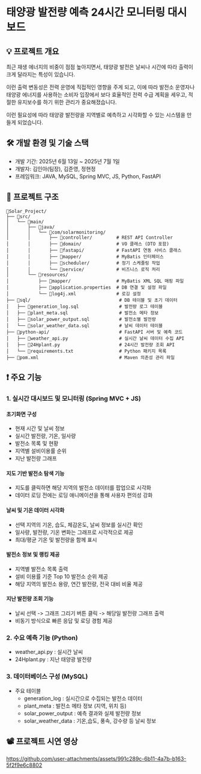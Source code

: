 # 태양광 발전량 예측 24시간 모니터링 대시보드
## 💡 프로젝트 개요
최근 재생 에너지의 비중이 점점 높아지면서, 태양광 발전은 날씨나 시간에 따라 출력이 크게 달라지는 특성이 있습니다. 

이런 출력 변동성은 전력 운영에 직접적인 영향을 주게 되고, 
이에 따라 발전소 운영자나 태양광 에너지를 사용하는 소비자 입장에서 보다 효율적인 전력 수급 계획을 세우고, 적절한 유지보수를 하기 위한 관리가 중요해졌습니다.


이런 필요성에 따라 태양광 발전량을 지역별로 예측하고 시각화할 수 있는 시스템을 만들게 되었습니다.

## 🛠️ 개발 환경 및 기술 스택
- 개발 기간: 2025년 6월 13일 ~ 2025년 7월 1일
- 개발자: 김인아(팀장), 김준영, 정현정
- 프레임워크: JAVA, MySQL, Spring MVC, JS, Python, FastAPI

## 📁 프로젝트 구조
```
📁Solar_Project/
├── 📁src/
│   └── 📁main/
│       ├── 📁java/
│       │   └── 📁com/solarmonitoring/
│       │       ├── 📁controller/         # REST API Controller
│       │       ├── 📁domain/             # VO 클래스 (DTO 포함)
│       │       ├── 📁fastapi/            # FastAPI 연동 서비스 클래스
│       │       ├── 📁mapper/             # MyBatis 인터페이스
│       │       ├── 📁scheduler/          # 정기 스케줄링 작업
│       │       └── 📁service/            # 비즈니스 로직 처리
│       └── 📁resources/
│           ├── 📁mapper/                 # MyBatis XML SQL 매핑 파일
│           ├── 📑application.properties  # DB 연결 및 설정 파일
│           └── 📑log4j.xml               # 로깅 설정
├── 📁sql/                                 # DB 테이블 및 초기 데이터
│   ├── 📑generation_log.sql               # 발전량 로그 테이블
│   ├── 📑plant_meta.sql                   # 발전소 메타 정보
│   ├── 📑solar_power_output.sql           # 발전소별 발전량
│   └── 📑solar_weather_data.sql           # 날씨 데이터 테이블
├── 📁python-api/                          # FastAPI 서버 및 예측 코드
│   ├── 🐍weather_api.py                   # 실시간 날씨 데이터 수집 API
│   ├── 🐍24Hplant.py                      # 24시간 발전량 조회 API
│   └── 📑requirements.txt                 # Python 패키지 목록
├── 📑pom.xml                              # Maven 의존성 관리 파일
```                         


## ❗ 주요 기능

### 1. 실시간 대시보드 및 모니터링 (Spring MVC + JS)
#### 초기화면 구성
- 현재 시간 및 날씨 정보
- 실시간 발전량, 기온, 일사량
- 발전소 목록 및 현황
- 지역별 설비이용률 순위
- 지난 발전량 그래프
#### 지도 기반 발전소 탐색 기능
- 지도를 클릭하면 해당 지역의 발전소 데이터를 팝업으로 시각화
- 데이터 로딩 전에는 로딩 애니메이션을 통해 사용자 편의성 강화
#### 날씨 및 기온 데이터 시각화
- 선택 지역의 기온, 습도, 체감온도, 날씨 정보를 실시간 확인
- 일사량, 발전량, 기온 변화는 그래프로 시각적으로 제공
- 최대/평균 기온 및 발전량을 함께 표시
#### 발전소 정보 및 랭킹 제공
- 지역별 발전소 목록 출력
- 설비 이용률 기준 Top 10 발전소 순위 제공
- 해당 지역의 발전소 용량, 연간 발전량, 전국 대비 비율 제공
#### 지난 발전량 조회 기능
- 날씨 선택 -> 그래프 그리기 버튼 클릭 -> 해당일 발전량 그래프 출력
- 비동기 방식으로 빠른 응답 및 로딩 경험 제공

### 2. 수요 예측 기능 (Python)
- weather_api.py : 실시간 날씨
- 24Hplant.py : 지난 태양광 발전량

### 3. 데이터베이스 구성 (MySQL)
- 주요 테이블
  - generation_log : 실시간으로 수집되는 발전소 데이터
  - plant_meta : 발전소 메타 정보 (지역, 위치 등)
  - solar_power_output : 예측 결과와 실제 발전량 정보
  - solar_weather_data : 기온,습도, 풍속, 강수량 등 날씨 정보



## 📽 프로젝트 시연 영상
https://github.com/user-attachments/assets/991c289c-6b11-4a7b-b163-5f2f9e6c8802


